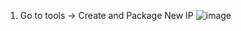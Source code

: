 1. Go to tools -> Create and Package New IP
![image](https://user-images.githubusercontent.com/84331501/224053787-61eab334-1fb9-4029-a150-36eb5a1644d6.png)
